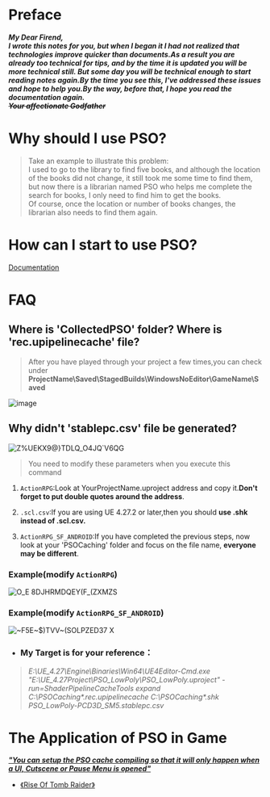 # Preface
***My Dear Firend,***  
***I wrote this notes for you, but when I began it I had not realized that technologies improve quicker than documents.As a result you are already too technical for tips, and by the time it is updated you will be more technical still. But some day you will be technical enough to start reading notes again.By the time you see this, I've addressed these issues and hope to help you.By the way, before that, I hope you read the documentation again.***  
~~***Your affectionate Godfather***~~  

# Why should I use PSO?
> Take an example to illustrate this problem:  
> I used to go to the library to find five books, and although the location of the books did not change, it still took me some time to find them, but now there is a librarian named PSO who helps me complete the search for books, I only need to find him to get the books.  
> Of course, once the location or number of books changes, the librarian also needs to find them again.

# How can I start to use PSO?

[Documentation](https://docs.unrealengine.com/4.26/en-US/SharingAndReleasing/PSOCaching/)

# FAQ

## Where is 'CollectedPSO' folder?  Where is 'rec.upipelinecache' file?

> After you have played through your project a few times,you can check under **ProjectName\Saved\StagedBuilds\WindowsNoEditor\GameName\Saved**

 ![image](https://github.com/Nanfengzhiwo1/TipsAboutPSO_UEOnWindows/assets/107869748/7043187e-c62c-4b5e-b300-29114460d906)
  
## Why didn't 'stablepc.csv' file be generated?

 ![Z%UEKX9@}TDLQ_O4JQ`V6QG](https://github.com/Nanfengzhiwo1/TipsAboutPSO_UEOnWindows/assets/107869748/d074943f-8454-49df-a735-c3ae1ca541ce)  

> You need to modify these parameters when you execute this command
  
1. `ActionRPG`:Look at YourProjectName.uproject address and copy it.**Don't forget to put double quotes around the address**.

2. `.scl.csv`:If you are using UE 4.27.2 or later,then you should **use .shk instead of .scl.csv.** 

3. `ActionRPG_SF_ANDROID`:If you have completed the previous steps, now look at your 'PSOCaching' folder and focus on the file name, **everyone may be different**.

### Example(modify `ActionRPG`)  

 ![O_E 8DJHRMDQEY(F_(ZXMZS](https://github.com/Nanfengzhiwo1/TipsAboutPSO_UEOnWindows/assets/107869748/06dc95e5-31b2-43c8-a486-6f3bc9694547)
  
### Example(modify `ActionRPG_SF_ANDROID`)

 ![~F5E~$)TVV~(SOLPZED37 X](https://github.com/Nanfengzhiwo1/TipsAboutPSO_UEOnWindows/assets/107869748/a410a712-d266-4c63-8ac4-d094246cb76e)           

* ### My Target is for your reference：

> _E:\UE_4.27\Engine\Binaries\Win64\UE4Editor-Cmd.exe "E:\UE_4.27Project\PSO_LowPoly\PSO_LowPoly.uproject" -run=ShaderPipelineCacheTools expand C:\PSOCaching\*.rec.upipelinecache C:\PSOCaching\*.shk PSO_LowPoly-PCD3D_SM5.stablepc.csv_

# The Application of PSO in Game

***["You can setup the PSO cache compiling so that it will only happen when a UI, Cutscene or Pause Menu is opened"](https://docs.unrealengine.com/4.26/en-US/SharingAndReleasing/PSOCaching/CompilingUsingPSOCachingData/)***

* [《Rise Of Tomb Raider》](https://youtu.be/OjULOVma0Kc?t=1367)
